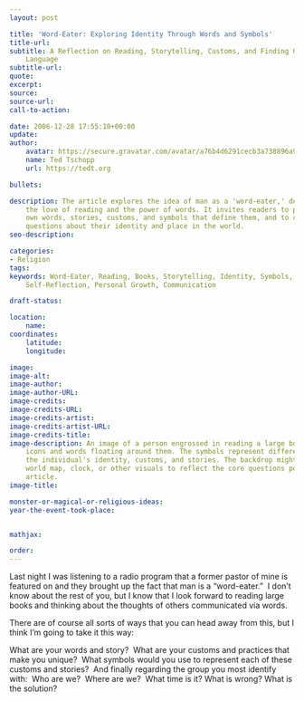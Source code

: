 ```yaml
---
layout: post

title: 'Word-Eater: Exploring Identity Through Words and Symbols'
title-url:
subtitle: A Reflection on Reading, Storytelling, Customs, and Finding Ourselves in
    Language
subtitle-url:
quote:
excerpt:
source:
source-url:
call-to-action:

date: 2006-12-28 17:55:10+00:00
update:
author:
    avatar: https://secure.gravatar.com/avatar/a76b4d6291cecb3a738896a971bfb903?s=512&d=mp&r=g
    name: Ted Tschopp
    url: https://tedt.org

bullets:

description: The article explores the idea of man as a 'word-eater,' delving into
    the love of reading and the power of words. It invites readers to ponder their
    own words, stories, customs, and symbols that define them, and to consider core
    questions about their identity and place in the world.
seo-description:

categories:
- Religion
tags:
keywords: Word-Eater, Reading, Books, Storytelling, Identity, Symbols, Customs, Language,
    Self-Reflection, Personal Growth, Communication

draft-status:

location:
    name:
coordinates:
    latitude:
    longitude:

image:
image-alt:
image-author:
image-author-URL:
image-credits:
image-credits-URL:
image-credits-artist:
image-credits-artist-URL:
image-credits-title:
image-description: An image of a person engrossed in reading a large book, with symbolic
    icons and words floating around them. The symbols represent different facets of
    the individual's identity, customs, and stories. The backdrop might contain a
    world map, clock, or other visuals to reflect the core questions posed in the
    article.
image-title:

monster-or-magical-or-religious-ideas:
year-the-event-took-place:


mathjax:

order:
---
```

Last night I was listening to a radio program that a former pastor of mine is featured on and they brought up the fact that man is a “word-eater.”  I don’t know about the rest of you, but I know that I look forward to reading large books and thinking about the thoughts of others communicated via words.

There are of course all sorts of ways that you can head away from this, but I think I’m going to take it this way:

What are your words and story?  What are your customs and practices that make you unique?  What symbols would you use to represent each of these customs and stories?  And finally regarding the group you most identify with:  Who are we?  Where are we?  What time is it? What is wrong? What is the solution?
